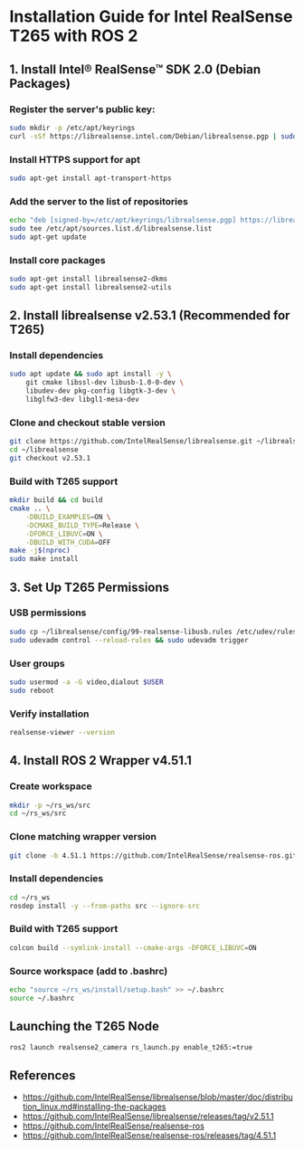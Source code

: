 # Installation Guide for Intel RealSense T265 with ROS 2

## 1. Install Intel® RealSense™ SDK 2.0 (Debian Packages)

### Register the server's public key:
```bash
sudo mkdir -p /etc/apt/keyrings
curl -sSf https://librealsense.intel.com/Debian/librealsense.pgp | sudo tee /etc/apt/keyrings/librealsense.pgp > /dev/null
```

### Install HTTPS support for apt
```bash
sudo apt-get install apt-transport-https
```

### Add the server to the list of repositories
```bash
echo "deb [signed-by=/etc/apt/keyrings/librealsense.pgp] https://librealsense.intel.com/Debian/apt-repo $(lsb_release -cs) main" | \
sudo tee /etc/apt/sources.list.d/librealsense.list
sudo apt-get update
```

### Install core packages
```bash
sudo apt-get install librealsense2-dkms
sudo apt-get install librealsense2-utils
```

## 2. Install librealsense v2.53.1 (Recommended for T265)

### Install dependencies
```bash
sudo apt update && sudo apt install -y \
    git cmake libssl-dev libusb-1.0-0-dev \
    libudev-dev pkg-config libgtk-3-dev \
    libglfw3-dev libgl1-mesa-dev
```

### Clone and checkout stable version
```bash
git clone https://github.com/IntelRealSense/librealsense.git ~/librealsense
cd ~/librealsense
git checkout v2.53.1
```

### Build with T265 support
```bash
mkdir build && cd build
cmake .. \
    -DBUILD_EXAMPLES=ON \
    -DCMAKE_BUILD_TYPE=Release \
    -DFORCE_LIBUVC=ON \
    -DBUILD_WITH_CUDA=OFF
make -j$(nproc)
sudo make install
```

## 3. Set Up T265 Permissions

### USB permissions
```bash
sudo cp ~/librealsense/config/99-realsense-libusb.rules /etc/udev/rules.d/
sudo udevadm control --reload-rules && sudo udevadm trigger
```

### User groups
```bash
sudo usermod -a -G video,dialout $USER
sudo reboot
```

### Verify installation
```bash
realsense-viewer --version
```

## 4. Install ROS 2 Wrapper v4.51.1

### Create workspace
```bash
mkdir -p ~/rs_ws/src
cd ~/rs_ws/src
```

### Clone matching wrapper version
```bash
git clone -b 4.51.1 https://github.com/IntelRealSense/realsense-ros.git
```

### Install dependencies
```bash
cd ~/rs_ws
rosdep install -y --from-paths src --ignore-src
```

### Build with T265 support
```bash
colcon build --symlink-install --cmake-args -DFORCE_LIBUVC=ON
```

### Source workspace (add to .bashrc)
```bash
echo "source ~/rs_ws/install/setup.bash" >> ~/.bashrc
source ~/.bashrc
```

## Launching the T265 Node
```bash
ros2 launch realsense2_camera rs_launch.py enable_t265:=true
```

## References
- https://github.com/IntelRealSense/librealsense/blob/master/doc/distribution_linux.md#installing-the-packages  
- https://github.com/IntelRealSense/librealsense/releases/tag/v2.51.1  
- https://github.com/IntelRealSense/realsense-ros  
- https://github.com/IntelRealSense/realsense-ros/releases/tag/4.51.1
